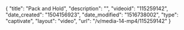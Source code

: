 {
    "title": "Pack and Hold",
    "description": "",
    "videoid": "115259142",
    "date_created": "1504156923",
    "date_modified": "1516738002",
    "type": "captivate",
    "layout": "video",
    "url": "\/v\/media-14-mp4\/115259142"
}